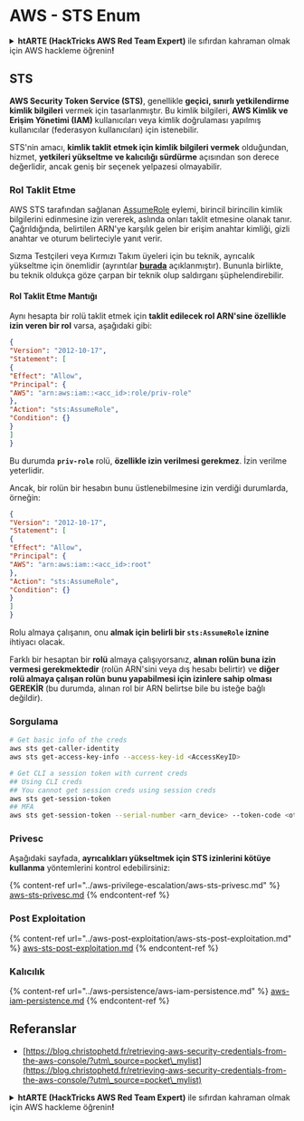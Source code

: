 # AWS - STS Enum

<details>

<summary><strong>htARTE (HackTricks AWS Red Team Expert)</strong> ile sıfırdan kahraman olmak için AWS hackleme öğrenin<strong>!</strong></summary>

HackTricks'i desteklemenin diğer yolları:

* Şirketinizi HackTricks'te **reklamınızı görmek** veya **HackTricks'i PDF olarak indirmek** için [**ABONELİK PLANLARI**](https://github.com/sponsors/carlospolop)'na göz atın!
* [**Resmi PEASS & HackTricks ürünlerini**](https://peass.creator-spring.com) edinin
* [**The PEASS Family**](https://opensea.io/collection/the-peass-family) koleksiyonumuzu keşfedin, özel [**NFT'lerimiz**](https://opensea.io/collection/the-peass-family)
* 💬 [**Discord grubuna**](https://discord.gg/hRep4RUj7f) veya [**telegram grubuna**](https://t.me/peass) **katılın** veya **Twitter** 🐦 [**@hacktricks\_live**](https://twitter.com/hacktricks\_live)'ı **takip edin**.
* **Hacking hilelerinizi** [**HackTricks**](https://github.com/carlospolop/hacktricks) ve [**HackTricks Cloud**](https://github.com/carlospolop/hacktricks-cloud) github reposuna **PR göndererek** paylaşın.

</details>

## STS

**AWS Security Token Service (STS)**, genellikle **geçici, sınırlı yetkilendirme kimlik bilgileri** vermek için tasarlanmıştır. Bu kimlik bilgileri, **AWS Kimlik ve Erişim Yönetimi (IAM)** kullanıcıları veya kimlik doğrulaması yapılmış kullanıcılar (federasyon kullanıcıları) için istenebilir.

STS'nin amacı, **kimlik taklit etmek için kimlik bilgileri vermek** olduğundan, hizmet, **yetkileri yükseltme ve kalıcılığı sürdürme** açısından son derece değerlidir, ancak geniş bir seçenek yelpazesi olmayabilir.

### Rol Taklit Etme

AWS STS tarafından sağlanan [AssumeRole](https://docs.aws.amazon.com/STS/latest/APIReference/API\_AssumeRole.html) eylemi, birincil birincilin kimlik bilgilerini edinmesine izin vererek, aslında onları taklit etmesine olanak tanır. Çağrıldığında, belirtilen ARN'ye karşılık gelen bir erişim anahtar kimliği, gizli anahtar ve oturum belirteciyle yanıt verir.

Sızma Testçileri veya Kırmızı Takım üyeleri için bu teknik, ayrıcalık yükseltme için önemlidir (ayrıntılar [**burada**](../aws-privilege-escalation/aws-sts-privesc.md#sts-assumerole) açıklanmıştır). Bununla birlikte, bu teknik oldukça göze çarpan bir teknik olup saldırganı şüphelendirebilir.

#### Rol Taklit Etme Mantığı

Aynı hesapta bir rolü taklit etmek için **taklit edilecek rol ARN'sine özellikle izin veren bir rol** varsa, aşağıdaki gibi:

```json
{
"Version": "2012-10-17",
"Statement": [
{
"Effect": "Allow",
"Principal": {
"AWS": "arn:aws:iam::<acc_id>:role/priv-role"
},
"Action": "sts:AssumeRole",
"Condition": {}
}
]
}
```

Bu durumda **`priv-role`** rolü, **özellikle izin verilmesi gerekmez**. İzin verilme yeterlidir.

Ancak, bir rolün bir hesabın bunu üstlenebilmesine izin verdiği durumlarda, örneğin:

```json
{
"Version": "2012-10-17",
"Statement": [
{
"Effect": "Allow",
"Principal": {
"AWS": "arn:aws:iam::<acc_id>:root"
},
"Action": "sts:AssumeRole",
"Condition": {}
}
]
}
```

Rolu almaya çalışanın, onu **almak için belirli bir `sts:AssumeRole` iznine** ihtiyacı olacak.

Farklı bir hesaptan bir **rolü** almaya çalışıyorsanız, **alınan rolün buna izin vermesi gerekmektedir** (rolün ARN'sini veya dış hesabı belirtir) ve **diğer rolü almaya çalışan rolün bunu yapabilmesi için izinlere sahip olması GEREKİR** (bu durumda, alınan rol bir ARN belirtse bile bu isteğe bağlı değildir).

### Sorgulama

```bash
# Get basic info of the creds
aws sts get-caller-identity
aws sts get-access-key-info --access-key-id <AccessKeyID>

# Get CLI a session token with current creds
## Using CLI creds
## You cannot get session creds using session creds
aws sts get-session-token
## MFA
aws sts get-session-token --serial-number <arn_device> --token-code <otp_code>
```

### Privesc

Aşağıdaki sayfada, **ayrıcalıkları yükseltmek için STS izinlerini kötüye kullanma** yöntemlerini kontrol edebilirsiniz:

{% content-ref url="../aws-privilege-escalation/aws-sts-privesc.md" %}
[aws-sts-privesc.md](../aws-privilege-escalation/aws-sts-privesc.md)
{% endcontent-ref %}

### Post Exploitation

{% content-ref url="../aws-post-exploitation/aws-sts-post-exploitation.md" %}
[aws-sts-post-exploitation.md](../aws-post-exploitation/aws-sts-post-exploitation.md)
{% endcontent-ref %}

### Kalıcılık

{% content-ref url="../aws-persistence/aws-iam-persistence.md" %}
[aws-iam-persistence.md](../aws-persistence/aws-iam-persistence.md)
{% endcontent-ref %}

## Referanslar

* [https://blog.christophetd.fr/retrieving-aws-security-credentials-from-the-aws-console/?utm\_source=pocket\_mylist](https://blog.christophetd.fr/retrieving-aws-security-credentials-from-the-aws-console/?utm\_source=pocket\_mylist)

<details>

<summary><strong>htARTE (HackTricks AWS Red Team Expert)</strong> ile sıfırdan kahraman olmak için AWS hackleme öğrenin<strong>!</strong></summary>

HackTricks'i desteklemenin diğer yolları:

* Şirketinizi HackTricks'te **reklamınızı görmek** veya HackTricks'i **PDF olarak indirmek** için [**ABONELİK PLANLARINI**](https://github.com/sponsors/carlospolop) kontrol edin!
* [**Resmi PEASS & HackTricks ürünlerini**](https://peass.creator-spring.com) edinin
* Özel [**NFT'lerden**](https://opensea.io/collection/the-peass-family) oluşan koleksiyonumuz [**The PEASS Family**](https://opensea.io/collection/the-peass-family)'i keşfedin
* 💬 [**Discord grubuna**](https://discord.gg/hRep4RUj7f) veya [**telegram grubuna**](https://t.me/peass) **katılın** veya bizi **Twitter** 🐦 [**@hacktricks\_live**](https://twitter.com/hacktricks\_live)**'da takip edin.**
* **Hacking hilelerinizi** [**HackTricks**](https://github.com/carlospolop/hacktricks) ve [**HackTricks Cloud**](https://github.com/carlospolop/hacktricks-cloud) github reposuna **PR göndererek** paylaşın.

</details>
